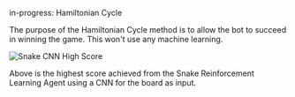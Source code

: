 in-progress: Hamiltonian Cycle

The purpose of the Hamiltonian Cycle method is to allow the bot to succeed in winning the game. This won't use any machine learning.

![Snake CNN High Score](<Snake CNN.gif>)

Above is the highest score achieved from the Snake Reinforcement Learning Agent using a CNN for the board as input.